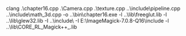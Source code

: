 clang .\chapter16.cpp .\Camera.cpp .\texture.cpp ..\include\pipeline.cpp ..\include\math_3d.cpp -o ..\bin\chapter16.exe -l ..\lib\freeglut.lib -l ..\lib\glew32.lib -I ..\include\ -I E:\ImageMagick-7.0.8-Q16\include  -l ..\lib\CORE_RL_Magick++_.lib